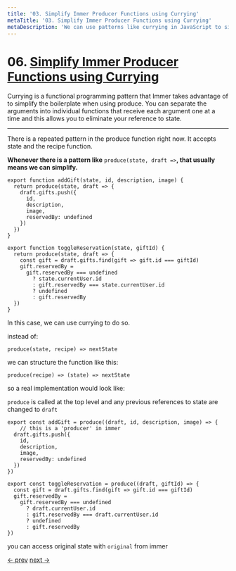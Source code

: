 ```yaml
---
title: '03. Simplify Immer Producer Functions using Currying'
metaTitle: '03. Simplify Immer Producer Functions using Currying'
metaDescription: 'We can use patterns like currying in JavaScript to simplify our Producer functions.'
---
```


# 06. [Simplify Immer Producer Functions using Currying](https://egghead.io/lessons/javascript-simplify-immer-producer-functions-using-currying)

Currying is a functional programming pattern that Immer takes advantage of to simplify the boilerplate when using produce. You can separate the arguments into individual functions that receive each argument one at a time and this allows you to eliminate your reference to state.

---

There is a repeated pattern in the produce function right now. It accepts state and the recipe function.

**Whenever there is a pattern like** `produce(state, draft =>`**, that usually means we can simplify.**

    export function addGift(state, id, description, image) {
      return produce(state, draft => {
        draft.gifts.push({
          id,
          description,
          image,
          reservedBy: undefined
        })
      })
    }

    export function toggleReservation(state, giftId) {
      return produce(state, draft => {
        const gift = draft.gifts.find(gift => gift.id === giftId)
        gift.reservedBy =
          gift.reservedBy === undefined
            ? state.currentUser.id
            : gift.reservedBy === state.currentUser.id
            ? undefined
            : gift.reservedBy
      })
    }

In this case, we can use currying to do so.

instead of:

    produce(state, recipe) => nextState

we can structure the function like this:

    produce(recipe) => (state) => nextState

so a real implementation would look like:

`produce` is called at the top level and any previous references to state are changed to `draft`

    export const addGift = produce((draft, id, description, image) => {
    	// this is a 'producer' in immer
      draft.gifts.push({
        id,
        description,
        image,
        reservedBy: undefined
      })
    })

    export const toggleReservation = produce((draft, giftId) => {
      const gift = draft.gifts.find(gift => gift.id === giftId)
      gift.reservedBy =
        gift.reservedBy === undefined
          ? draft.currentUser.id
          : gift.reservedBy === draft.currentUser.id
          ? undefined
          : gift.reservedBy
    })

you can access original state with `original` from immer

[<- prev](https://github.com/zacjones93/Community-Notes-Immutable-JavaScript-Data-Structures-with-Immer/blob/master/lessons/02-render-and-optimize-immutable-data-in-react.md) [next ->](https://github.com/zacjones93/Community-Notes-Immutable-JavaScript-Data-Structures-with-Immer/blob/master/lessons/04-produces-immutable-data-and-avoid-unnecessary-creation-of-new-data-trees-with-immer.md)
